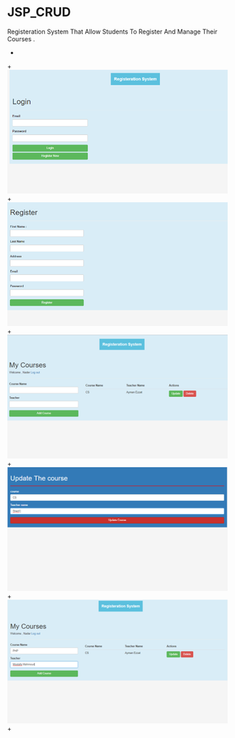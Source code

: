 # JSP_CRUD

Registeration System That Allow Students To Register And Manage Their Courses .

+
+![Preview](Preview/Screenshot%20(1).png)
+![Preview](Preview/Screenshot%20(2).png)
+![Preview](Preview/Screenshot%20(3).png)
+![Preview](Preview/Screenshot%20(4).png)
+![Preview](Preview/Screenshot%20(5).png)
+
